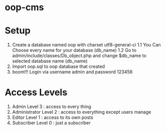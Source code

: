 # oop-cms

# Setup

1. Create a database named oop with charset utf8-general-ci
  1.1 You Can Choose every name for your database (db_name)
  1.2 Go to admin/include/classes/Db_object.php and change $db_name to selected database name (db_name)
2. Import oop.sql to oop database that created
3. boom!!! Login via username admin and password 123456



# Access Levels
1. Admin Level 3 : access to every thing
2. Administrator Level 2 : access to everything except users manage
3. Editor Level 1 : access to its own posts
4. Subscriber Level 0 : just a subscriber
